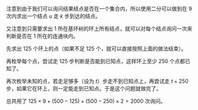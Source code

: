 注意到由于我们可以询问结果结点是否在一个集合内，所以使用二分可以做到在 $9$ 次内求出一个结点 $u$ 走 $k$ 步到达的结点。

又注意到只需要求出 $1$ 所在基环树的环上所有结点，就可以对每个结点询问一次来判断是否在 $1$ 所在的连通块内。

先求出 $125$ 个环上的点（如果不足 $125$ 个，就可以直接按照上面的做法结束）。

再枚举每个点，尝试走 $125$ 步判断是否能到已知点，这样环上至少 $250$ 个点都已知了。

再次枚举未知的点，若走足够多（设为 $t$）步走不到已知点上，再尝试走 $t+250$ 步，如果它在环上，则一定能走到已知点。于是这个问题就做完了。

总共用了 $125\times 9+(500-125)+(500-250)\times 2=2000$ 次询问。
